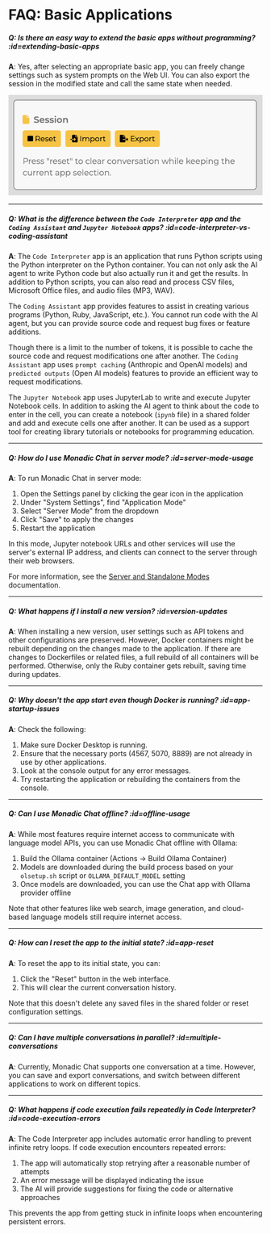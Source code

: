 # FAQ: Basic Applications

##### Q: Is there an easy way to extend the basic apps without programming? :id=extending-basic-apps

**A**: Yes, after selecting an appropriate basic app, you can freely change settings such as system prompts on the Web UI. You can also export the session in the modified state and call the same state when needed.

![](../assets/images/monadic-chat-session.png ':size=400')

---

##### Q: What is the difference between the `Code Interpreter` app and the `Coding Assistant` and `Jupyter Notebook` apps? :id=code-interpreter-vs-coding-assistant

**A**: The `Code Interpreter` app is an application that runs Python scripts using the Python interpreter on the Python container. You can not only ask the AI agent to write Python code but also actually run it and get the results. In addition to Python scripts, you can also read and process CSV files, Microsoft Office files, and audio files (MP3, WAV).

The `Coding Assistant` app provides features to assist in creating various programs (Python, Ruby, JavaScript, etc.). You cannot run code with the AI agent, but you can provide source code and request bug fixes or feature additions.

Though there is a limit to the number of tokens, it is possible to cache the source code and request modifications one after another. The `Coding Assistant` app uses `prompt caching` (Anthropic and OpenAI models) and `predicted outputs` (Open AI models) features to provide an efficient way to request modifications.

The `Jupyter Notebook` app uses JupyterLab to write and execute Jupyter Notebook cells. In addition to asking the AI agent to think about the code to enter in the cell, you can create a notebook (`ipynb` file) in a shared folder and add and execute cells one after another. It can be used as a support tool for creating library tutorials or notebooks for programming education.

---

##### Q: How do I use Monadic Chat in server mode? :id=server-mode-usage

**A**: To run Monadic Chat in server mode:

1. Open the Settings panel by clicking the gear icon in the application
2. Under "System Settings", find "Application Mode"
3. Select "Server Mode" from the dropdown
4. Click "Save" to apply the changes
5. Restart the application

In this mode, Jupyter notebook URLs and other services will use the server's external IP address, and clients can connect to the server through their web browsers.

For more information, see the [Server and Standalone Modes](../docker-integration/basic-architecture.md#server-and-standalone-modes) documentation.

---

##### Q: What happens if I install a new version? :id=version-updates

**A**: When installing a new version, user settings such as API tokens and other configurations are preserved. However, Docker containers might be rebuilt depending on the changes made to the application. If there are changes to Dockerfiles or related files, a full rebuild of all containers will be performed. Otherwise, only the Ruby container gets rebuilt, saving time during updates.

---

##### Q: Why doesn't the app start even though Docker is running? :id=app-startup-issues

**A**: Check the following:

1. Make sure Docker Desktop is running.
2. Ensure that the necessary ports (4567, 5070, 8889) are not already in use by other applications.
3. Look at the console output for any error messages.
4. Try restarting the application or rebuilding the containers from the console.

---

##### Q: Can I use Monadic Chat offline? :id=offline-usage

**A**: While most features require internet access to communicate with language model APIs, you can use Monadic Chat offline with Ollama:

1. Build the Ollama container (Actions → Build Ollama Container)
2. Models are downloaded during the build process based on your `olsetup.sh` script or `OLLAMA_DEFAULT_MODEL` setting
3. Once models are downloaded, you can use the Chat app with Ollama provider offline

Note that other features like web search, image generation, and cloud-based language models still require internet access.

---

##### Q: How can I reset the app to the initial state? :id=app-reset

**A**: To reset the app to its initial state, you can:

1. Click the "Reset" button in the web interface.
2. This will clear the current conversation history.

Note that this doesn't delete any saved files in the shared folder or reset configuration settings.

---

##### Q: Can I have multiple conversations in parallel? :id=multiple-conversations

**A**: Currently, Monadic Chat supports one conversation at a time. However, you can save and export conversations, and switch between different applications to work on different topics.

---

##### Q: What happens if code execution fails repeatedly in Code Interpreter? :id=code-execution-errors

**A**: The Code Interpreter app includes automatic error handling to prevent infinite retry loops. If code execution encounters repeated errors:

1. The app will automatically stop retrying after a reasonable number of attempts
2. An error message will be displayed indicating the issue
3. The AI will provide suggestions for fixing the code or alternative approaches

This prevents the app from getting stuck in infinite loops when encountering persistent errors.